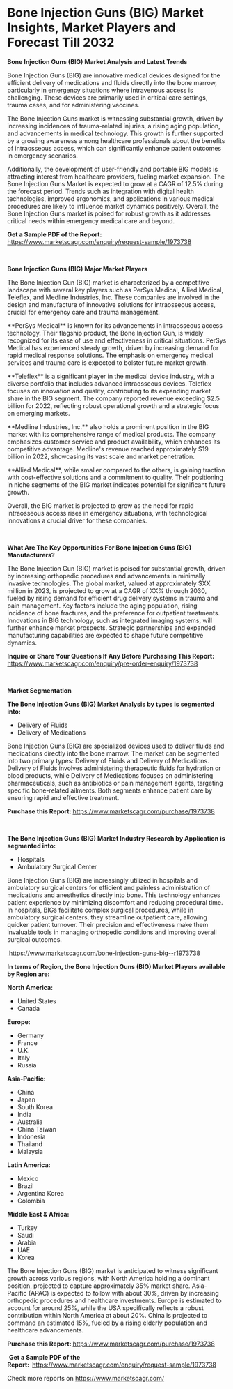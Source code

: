 <p><h1>Bone Injection Guns (BIG) Market Insights, Market Players and Forecast Till 2032</h1></p><p><strong>Bone Injection Guns (BIG) Market Analysis and Latest Trends</strong></p>
<p><p>Bone Injection Guns (BIG) are innovative medical devices designed for the efficient delivery of medications and fluids directly into the bone marrow, particularly in emergency situations where intravenous access is challenging. These devices are primarily used in critical care settings, trauma cases, and for administering vaccines.</p><p>The Bone Injection Guns market is witnessing substantial growth, driven by increasing incidences of trauma-related injuries, a rising aging population, and advancements in medical technology. This growth is further supported by a growing awareness among healthcare professionals about the benefits of intraosseous access, which can significantly enhance patient outcomes in emergency scenarios. </p><p>Additionally, the development of user-friendly and portable BIG models is attracting interest from healthcare providers, fueling market expansion. The Bone Injection Guns Market is expected to grow at a CAGR of 12.5% during the forecast period. Trends such as integration with digital health technologies, improved ergonomics, and applications in various medical procedures are likely to influence market dynamics positively. Overall, the Bone Injection Guns market is poised for robust growth as it addresses critical needs within emergency medical care and beyond.</p></p>
<p><strong>Get a Sample PDF of the Report:&nbsp;</strong> <a href="https://www.marketscagr.com/enquiry/request-sample/1973738?utm_campaign=2796&utm_medium=2&utm_source=Github&utm_content=ia&utm_term=05032025&utm_id=bone-injection-guns-big">https://www.marketscagr.com/enquiry/request-sample/1973738</a></p>
<p>&nbsp;</p>
<p><strong>Bone Injection Guns (BIG) Major Market Players</strong></p>
<p><p>The Bone Injection Gun (BIG) market is characterized by a competitive landscape with several key players such as PerSys Medical, Allied Medical, Teleflex, and Medline Industries, Inc. These companies are involved in the design and manufacture of innovative solutions for intraosseous access, crucial for emergency care and trauma management.</p><p>**PerSys Medical** is known for its advancements in intraosseous access technology. Their flagship product, the Bone Injection Gun, is widely recognized for its ease of use and effectiveness in critical situations. PerSys Medical has experienced steady growth, driven by increasing demand for rapid medical response solutions. The emphasis on emergency medical services and trauma care is expected to bolster future market growth.</p><p>**Teleflex** is a significant player in the medical device industry, with a diverse portfolio that includes advanced intraosseous devices. Teleflex focuses on innovation and quality, contributing to its expanding market share in the BIG segment. The company reported revenue exceeding $2.5 billion for 2022, reflecting robust operational growth and a strategic focus on emerging markets.</p><p>**Medline Industries, Inc.** also holds a prominent position in the BIG market with its comprehensive range of medical products. The company emphasizes customer service and product availability, which enhances its competitive advantage. Medline's revenue reached approximately $19 billion in 2022, showcasing its vast scale and market penetration.</p><p>**Allied Medical**, while smaller compared to the others, is gaining traction with cost-effective solutions and a commitment to quality. Their positioning in niche segments of the BIG market indicates potential for significant future growth.</p><p>Overall, the BIG market is projected to grow as the need for rapid intraosseous access rises in emergency situations, with technological innovations a crucial driver for these companies.</p></p>
<p>&nbsp;</p>
<p><strong>What Are The Key Opportunities For Bone Injection Guns (BIG) Manufacturers?</strong></p>
<p><p>The Bone Injection Gun (BIG) market is poised for substantial growth, driven by increasing orthopedic procedures and advancements in minimally invasive technologies. The global market, valued at approximately $XX million in 2023, is projected to grow at a CAGR of XX% through 2030, fueled by rising demand for efficient drug delivery systems in trauma and pain management. Key factors include the aging population, rising incidence of bone fractures, and the preference for outpatient treatments. Innovations in BIG technology, such as integrated imaging systems, will further enhance market prospects. Strategic partnerships and expanded manufacturing capabilities are expected to shape future competitive dynamics.</p></p>
<p><strong>Inquire or Share Your Questions If Any Before Purchasing This Report:</strong> <a href="https://www.marketscagr.com/enquiry/pre-order-enquiry/1973738?utm_campaign=2796&utm_medium=2&utm_source=Github&utm_content=ia&utm_term=05032025&utm_id=bone-injection-guns-big">https://www.marketscagr.com/enquiry/pre-order-enquiry/1973738</a></p>
<p>&nbsp;</p>
<p><strong>Market Segmentation</strong></p>
<p><strong>The Bone Injection Guns (BIG) Market Analysis by types is segmented into:</strong></p>
<p><ul><li>Delivery of Fluids</li><li>Delivery of Medications</li></ul></p>
<p><p>Bone Injection Guns (BIG) are specialized devices used to deliver fluids and medications directly into the bone marrow. The market can be segmented into two primary types: Delivery of Fluids and Delivery of Medications. Delivery of Fluids involves administering therapeutic fluids for hydration or blood products, while Delivery of Medications focuses on administering pharmaceuticals, such as antibiotics or pain management agents, targeting specific bone-related ailments. Both segments enhance patient care by ensuring rapid and effective treatment.</p></p>
<p><strong>Purchase this Report:&nbsp;</strong><a href="https://www.marketscagr.com/purchase/1973738?utm_campaign=2796&utm_medium=2&utm_source=Github&utm_content=ia&utm_term=05032025&utm_id=bone-injection-guns-big">https://www.marketscagr.com/purchase/1973738</a></p>
<p>&nbsp;</p>
<p><strong>The Bone Injection Guns (BIG) Market Industry Research by Application is segmented into:</strong></p>
<p><ul><li>Hospitals</li><li>Ambulatory Surgical Center</li></ul></p>
<p><p>Bone Injection Guns (BIG) are increasingly utilized in hospitals and ambulatory surgical centers for efficient and painless administration of medications and anesthetics directly into bone. This technology enhances patient experience by minimizing discomfort and reducing procedural time. In hospitals, BIGs facilitate complex surgical procedures, while in ambulatory surgical centers, they streamline outpatient care, allowing quicker patient turnover. Their precision and effectiveness make them invaluable tools in managing orthopedic conditions and improving overall surgical outcomes.</p></p>
<p><a href="https://www.marketscagr.com/bone-injection-guns-big--r1973738?utm_campaign=2796&utm_medium=2&utm_source=Github&utm_content=ia&utm_term=05032025&utm_id=bone-injection-guns-big">&nbsp;https://www.marketscagr.com/bone-injection-guns-big--r1973738</a></p>
<p><strong>In terms of Region, the Bone Injection Guns (BIG) Market Players available by Region are:</strong></p>
<p>
    <p> <strong> North America: </strong>
        <ul>
            <li>United States</li>
            <li>Canada</li>
        </ul>
        </p> 
    <p> <strong> Europe: </strong>
        <ul>
            <li>Germany</li>
            <li>France</li>
            <li>U.K.</li>
            <li>Italy</li>
            <li>Russia</li>
        </ul>
        </p> 
    <p> <strong> Asia-Pacific: </strong>
        <ul>
            <li>China</li>
            <li>Japan</li>
            <li>South Korea</li>
            <li>India</li>
            <li>Australia</li>
            <li>China Taiwan</li>
            <li>Indonesia</li>
            <li>Thailand</li>
            <li>Malaysia</li>
        </ul>
        </p> 
    <p> <strong> Latin America: </strong>
        <ul>
            <li>Mexico</li>
            <li>Brazil</li>
            <li>Argentina Korea</li>
            <li>Colombia</li>
        </ul>
        </p> 
    <p> <strong> Middle East & Africa: </strong>
        <ul>
            <li>Turkey</li>
            <li>Saudi</li>
            <li>Arabia</li>
            <li>UAE</li>
            <li>Korea</li>
        </ul>
    </p>
    </p>
<p><p>The Bone Injection Guns (BIG) market is anticipated to witness significant growth across various regions, with North America holding a dominant position, projected to capture approximately 35% market share. Asia-Pacific (APAC) is expected to follow with about 30%, driven by increasing orthopedic procedures and healthcare investments. Europe is estimated to account for around 25%, while the USA specifically reflects a robust contribution within North America at about 20%. China is projected to command an estimated 15%, fueled by a rising elderly population and healthcare advancements.</p></p>
<p><strong>Purchase this Report: </strong><a href="https://www.marketscagr.com/purchase/1973738?utm_campaign=2796&utm_medium=2&utm_source=Github&utm_content=ia&utm_term=05032025&utm_id=bone-injection-guns-big">https://www.marketscagr.com/purchase/1973738</a></p>
<p>&nbsp;<strong>Get a Sample PDF of the Report:&nbsp;&nbsp;</strong><a href="https://www.marketscagr.com/enquiry/request-sample/1973738?utm_campaign=2796&utm_medium=2&utm_source=Github&utm_content=ia&utm_term=05032025&utm_id=bone-injection-guns-big">https://www.marketscagr.com/enquiry/request-sample/1973738</a></p>
<p><strong></strong></p>
<p>Check more reports on <a href="https://www.marketscagr.com/?utm_campaign=2796&utm_medium=2&utm_source=Github&utm_content=ia&utm_term=05032025&utm_id=bone-injection-guns-big">https://www.marketscagr.com/</a></p>